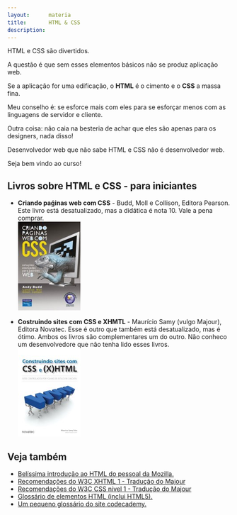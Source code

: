 ```yaml
---
layout:      materia
title:       HTML & CSS
description: 
---
```


HTML e CSS são divertidos.

A questão é que sem esses elementos básicos não se produz aplicação web.

Se a aplicação for uma edificação, o __HTML__ é o cimento e o __CSS__ a massa fina.

Meu conselho é: se esforce mais com eles para se esforçar menos com as linguagens de servidor e cliente.

Outra coisa: não caia na besteria de achar que eles são apenas para os designers, nada disso!

Desenvolvedor web que não sabe HTML e CSS não é desenvolvedor web.

Seja bem vindo ao curso!



Livros sobre HTML e CSS - para iniciantes
---

 - __Criando paǵinas web com CSS__ - Budd, Moll e Collison, Editora Pearson.
Este livro está desatualizado, mas a didática é nota 10.
Vale a pena comprar.
<br/> ![Figura da capa do livro 'Criando paǵinas web com CSS'](livro-criando-pag-web-css.jpg "Criando paǵinas web com CSS")

 - __Costruindo sites com CSS e XHMTL__ - Maurício Samy (vulgo Majour), Editora Novatec. 
Esse é outro que também está desatualizado, mas é ótimo.
Ambos os livros são complementares um do outro.
Não conheco um desenvolvedore que não tenha lido esses livros.
<br/> ![Figura da capa do livro 'Criando paǵinas web com CSS'](livro-cronstuindo-sites.jpg "Costruindo sites com CSS e XHMT")




Veja também
---

- [Belíssima introdução ao HTML do pessoal da Mozilla.](https://developer.mozilla.org/pt-BR/docs/HTML/Introduction "link-externo")
- [Recomendações do W3C XHTML 1 - Tradução do Majour](http://www.maujor.com/w3c/xhtml10_2ed.html "link-externo")
- [Recomendações do W3C CSS nível 1 - Tradução do Majour](http://www.maujor.com/tutorialcss1/css1tut.shtml "link-externo")
- [Glossário de elementos HTML (inclui HTML5).](https://developer.mozilla.org/en-US/docs/Web/HTML/Element "link-externo")
- [Um pequeno glossário do site codecademy.](http://www.codecademy.com/glossary/html "link-externo")
